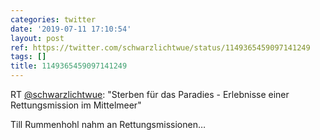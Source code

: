 ```yaml
---
categories: twitter
date: '2019-07-11 17:10:54'
layout: post
ref: https://twitter.com/schwarzlichtwue/status/1149365459097141249
tags: []
title: 1149365459097141249
---
```

RT [@schwarzlichtwue](https://twitter.com/schwarzlichtwue): "Sterben für das Paradies - Erlebnisse einer Rettungsmission im Mittelmeer"



Till Rummenhohl nahm an Rettungsmissionen… 